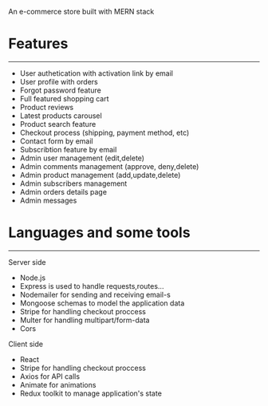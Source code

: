 <p>An e-commerce store built with MERN stack</p>

<h1>Features</h1>
<hr>
<ul>
<li>User authetication with activation link by email</li>
<li>User profile with orders</li>
<li>Forgot password feature </li>
<li>Full featured shopping cart</li>
<li>Product reviews</li>
<li>Latest products carousel</li>
<li>Product search feature</li>
<li>Checkout process (shipping, payment method, etc)</li>
<li>Contact form by email</li>
<li>Subscribtion feature by email</li>
<li>Admin user management (edit,delete)</li>
<li>Admin comments management (approve, deny,delete)</li>
<li>Admin product management (add,update,delete)</li>
<li>Admin subscribers management </li>
<li>Admin orders details page</li>
<li>Admin messages </li>
</ul>

<h1>Languages and some tools</h1>
<hr>
<p>Server side</p>
<ul>
<li>Node.js</li>
<li>Express is used to handle requests,routes...</li>
<li>Nodemailer for sending and receiving email-s</li>
<li>Mongoose schemas to model the application data</li>
<li>Stripe for handling checkout proccess</li>
<li>Multer for handling multipart/form-data</li>
<li>Cors</li>
</ul>
<p>Client side</p>
<ul>
<li>React</li>
<li>Stripe for handling checkout proccess</li>
<li>Axios for API calls</li>
<li>Animate for animations</li>
<li>Redux toolkit to manage application's state</li>
</ul>

